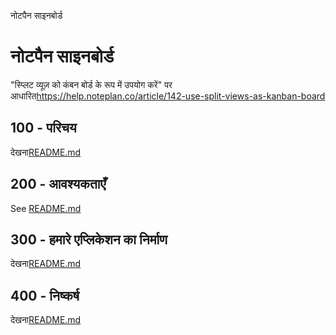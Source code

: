 नोटपैन साइनबोर्ड

# नोटपैन साइनबोर्ड

"स्प्लिट व्यूज़ को कंबन बोर्ड के रूप में उपयोग करें" पर आधारित<https://help.noteplan.co/article/142-use-split-views-as-kanban-board>

## 100 - परिचय

देखना[README.md](./100/README.md)

## 200 - आवश्यकताएँ

See [README.md](./200/README.md)

## 300 - हमारे एप्लिकेशन का निर्माण

देखना[README.md](./300/README.md)

## 400 - निष्कर्ष

देखना[README.md](./400/README.md)
